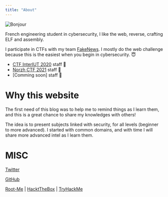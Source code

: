```yaml
---
title: "About"
---
```


![Bonjour](https://media.giphy.com/media/dBCh3ktuUekw5OMJqg/giphy.gif)

French engineering student in cybersecurity, I like the web, reverse, crafting ELF and assembly.

I participate in CTFs with my team [FakeNews](https://fakenews.sh). I mostly do the web challenge because this is the easiest when you begin in cybersecurity. :innocent:

* [CTF InterIUT 2020](https://twitter.com/CTF_Inter_IUT) staff 🏁
* [Norzh CTF 2021](https://norzh-ctf.fr) staff 🧭
* [Comming soon] staff 🏦

# Why this website

The first need of this blog was to help me to remind things as I learn them, and this is a great chance to share my knowledges with others!

The idea is to present subjects linked with security, for all levels (beginner to more advanced). I started with common domains, and with time I will share more advanced intel as I learn them.

# MISC

[Twitter](https://twitter.com/0x_Ninja)

[GitHub](https://github.com/OxNinja)

[Root-Me](https://www.root-me.org/0xNinja) | [HacktTheBox](https://app.hackthebox.eu/profile/100982) | [TryHackMe](https://tryhackme.com/p/0xNinja)
